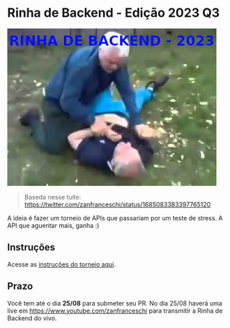 # Rinha de Backend - Edição 2023 Q3

![logo da rinha de backend](/misc/logo.jpg)

> Baseda nesse tuíte: https://twitter.com/zanfranceschi/status/1685083383397765120

A ideia é fazer um torneio de APIs que passariam por um teste de stress. A API que aguentar mais, ganha :)

## Instruções
Acesse as [instruções do torneio aqui](/INSTRUCOES.md).


## Prazo
Você tem até o dia **25/08** para submeter seu PR. No dia 25/08 haverá uma live em https://www.youtube.com/zanfranceschi para transmitir a Rinha de Backend do vivo.